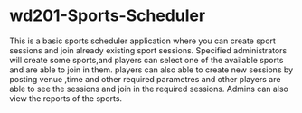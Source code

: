 # wd201-Sports-Scheduler
This is a basic sports scheduler application where you can create sport sessions and join already existing sport sessions.
Specified administrators will create some sports,and players can select one of the available sports and are able to join in them.
players can also able to create new sessions by posting venue ,time and other required parametres and other players are able to see the sessions and join in the required sessions.
Admins can also view the reports of the sports.

